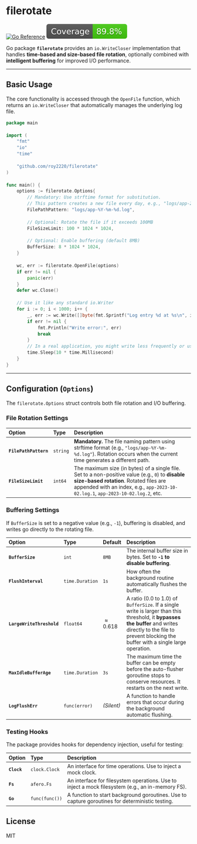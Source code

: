 # filerotate

[![Go Reference](https://pkg.go.dev/badge/github.com/roy2220/filerotate.svg)](https://pkg.go.dev/github.com/roy2220/filerotate)
[![Coverage](./.badges/coverage.svg)](#)

Go package **`filerotate`** provides an `io.WriteCloser` implementation that handles **time-based and size-based file rotation**, optionally combined with **intelligent buffering** for improved I/O performance.

-----

## Basic Usage

The core functionality is accessed through the `OpenFile` function, which returns an `io.WriteCloser` that automatically manages the underlying log file.

```go
package main

import (
    "fmt"
    "io"
    "time"

    "github.com/roy2220/filerotate"
)

func main() {
    options := filerotate.Options{
        // Mandatory: Use strftime format for substitution.
        // This pattern creates a new file every day, e.g., "logs/app-2023-10-02.log"
        FilePathPattern: "logs/app-%Y-%m-%d.log",

        // Optional: Rotate the file if it exceeds 100MB
        FileSizeLimit: 100 * 1024 * 1024,

        // Optional: Enable buffering (default 8MB)
        BufferSize: 8 * 1024 * 1024,
    }

    wc, err := filerotate.OpenFile(options)
    if err != nil {
        panic(err)
    }
    defer wc.Close()

    // Use it like any standard io.Writer
    for i := 0; i < 1000; i++ {
        _, err := wc.Write([]byte(fmt.Sprintf("Log entry %d at %s\n", i, time.Now().Format(time.RFC3339))))
        if err != nil {
            fmt.Println("Write error:", err)
            break
        }
        // In a real application, you might write less frequently or use a logging library.
        time.Sleep(10 * time.Millisecond)
    }
}
```

-----

## Configuration (`Options`)

The `filerotate.Options` struct controls both file rotation and I/O buffering.

### File Rotation Settings

| Option | Type | Description |
| :--- | :--- | :--- |
| **`FilePathPattern`** | `string` | **Mandatory.** The file naming pattern using strftime format (e.g., `"logs/app-%Y-%m-%d.log"`). Rotation occurs when the current time generates a different path. |
| **`FileSizeLimit`** | `int64` | The maximum size (in bytes) of a single file. Set to a non-positive value (e.g., `0`) to **disable size-based rotation**. Rotated files are appended with an index, e.g., `app-2023-10-02.log.1`, `app-2023-10-02.log.2`, etc. |

### Buffering Settings

If `BufferSize` is set to a negative value (e.g., `-1`), buffering is disabled, and writes go directly to the rotating file.

| Option | Type | Default | Description |
| :--- | :--- | :--- | :--- |
| **`BufferSize`** | `int` | `8MB` | The internal buffer size in bytes. Set to **`-1` to disable buffering**. |
| **`FlushInterval`** | `time.Duration`| `1s` | How often the background routine automatically flushes the buffer. |
| **`LargeWriteThreshold`**| `float64`| $\approx 0.618$| A ratio (0.0 to 1.0) of `BufferSize`. If a single write is larger than this threshold, it **bypasses the buffer** and writes directly to the file to prevent blocking the buffer with a single large operation. |
| **`MaxIdleBufferAge`**| `time.Duration`| `3s` | The maximum time the buffer can be empty before the auto-flusher goroutine stops to conserve resources. It restarts on the next write. |
| **`LogFlushErr`** | `func(error)` | *(Silent)* | A function to handle errors that occur during the background automatic flushing. |

### Testing Hooks

The package provides hooks for dependency injection, useful for testing:

| Option | Type | Description |
| :--- | :--- | :--- |
| **`Clock`** | `clock.Clock` | An interface for time operations. Use to inject a mock clock. |
| **`Fs`** | `afero.Fs` | An interface for filesystem operations. Use to inject a mock filesystem (e.g., an in-memory FS). |
| **`Go`** | `func(func())` | A function to start background goroutines. Use to capture goroutines for deterministic testing. |

## License
MIT
